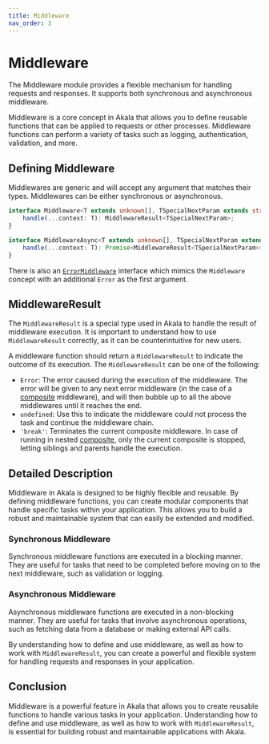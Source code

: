 ```yaml
---
title: Middleware
nav_order: 3
---
```


# Middleware

The Middleware module provides a flexible mechanism for handling requests and responses. It supports both synchronous and asynchronous middleware.

Middleware is a core concept in Akala that allows you to define reusable functions that can be applied to requests or other processes. Middleware functions can perform a variety of tasks such as logging, authentication, validation, and more.

## Defining Middleware

Middlewares are generic and will accept any argument that matches their types. Middlewares can be either synchronous or asynchronous.

```typescript
interface Middleware<T extends unknown[], TSpecialNextParam extends string | void = SpecialNextParam> {
    handle(...context: T): MiddlewareResult<TSpecialNextParam>;
}

interface MiddlewareAsync<T extends unknown[], TSpecialNextParam extends string | void = SpecialNextParam> {
    handle(...context: T): Promise<MiddlewareResult<TSpecialNextParam>>;
}
```

There is also an [`ErrorMiddleware`](error-middleware) interface which mimics the `Middleware` concept with an additional `Error` as the first argument.

## MiddlewareResult

The `MiddlewareResult` is a special type used in Akala to handle the result of middleware execution. It is important to understand how to use `MiddlewareResult` correctly, as it can be counterintuitive for new users.

A middleware function should return a `MiddlewareResult` to indicate the outcome of its execution. The `MiddlewareResult` can be one of the following:

- `Error`: The error caused during the execution of the middleware. The error will be given to any next error middleware (in the case of a [composite](middleware-composite) middleware), and will then bubble up to all the above middlewares until it reaches the end.
- `undefined`: Use this to indicate the middleware could not process the task and continue the middleware chain.
- `'break'`: Terminates the current composite middleware. In case of running in nested [composite](middleware-composite), only the current composite is stopped, letting siblings and parents handle the execution.

## Detailed Description

Middleware in Akala is designed to be highly flexible and reusable. By defining middleware functions, you can create modular components that handle specific tasks within your application. This allows you to build a robust and maintainable system that can easily be extended and modified.

### Synchronous Middleware

Synchronous middleware functions are executed in a blocking manner. They are useful for tasks that need to be completed before moving on to the next middleware, such as validation or logging.

### Asynchronous Middleware

Asynchronous middleware functions are executed in a non-blocking manner. They are useful for tasks that involve asynchronous operations, such as fetching data from a database or making external API calls.

By understanding how to define and use middleware, as well as how to work with `MiddlewareResult`, you can create a powerful and flexible system for handling requests and responses in your application.

## Conclusion

Middleware is a powerful feature in Akala that allows you to create reusable functions to handle various tasks in your application. Understanding how to define and use middleware, as well as how to work with `MiddlewareResult`, is essential for building robust and maintainable applications with Akala.
